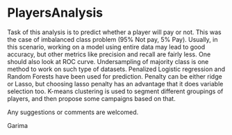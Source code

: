# PlayersAnalysis

Task of this analysis is to predict whether a player will pay or not. This was the case of imbalanced class problem (95% Not pay, 5% Pay). Usually, in this scenario, working on a model using entire data may lead to good accuracy, but other metrics like precision and recall are fairly less. One should also look at ROC curve. Undersampling of majority class is one method to work on such type of datasets. Penalized Logistic regression and Random Forests have been used for prediction. Penalty can be either ridge or Lasso, but choosing lasso penalty has an advantage that it does variable selection too.
K-means clustering is used to segment different groupings of players, and then propose some campaigns based on that.

Any suggestions or comments are welcomed.

Garima
